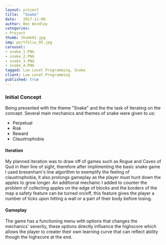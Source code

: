 ```yaml
---
layout: project
title:  "Snake"
date:   2017-11-08
author: Ben Windley
categories:
- Project
thumb: thumb02.jpg
img: portfolio_05.jpg
carousel:
- snake_1.PNG
- snake_2.PNG
- snake_3.PNG
- snake_4.PNG
tagged: Low Level Programming, Snake
client: Low Level Programming
published: true
---
```


### Initial Concept

Being presented with the theme "Snake" and the the task of iterating on the concept. 
Several main mechanics and themes of snake were given to us:
- Perpetual
- Risk
- Reward
- Claustrophobia

#### Iteration

My planned iteration was to draw off of games such as Rogue and Caves of Qud in their line of sight, therefore after implimenting the basic snake game I used bresenham's line algorithm to exemplify the feeling of claustrophobia, it also prolongs gameplay as the player must hunt down the apples to grow longer. An additional mechanic I added to counter the problem of collecting apples on the edge of blocks and the borders of the map a safety feature can be turned on/off, this feature gives the player a number of ticks upon hitting a wall or a part of their body before losing.

#### Gameplay

The game has a functioning menu with options that changes the mechanics' severity, these options directly influence the highscore which allows the player to creater their own learning curve that can reflect ability though the highscore at the end.
